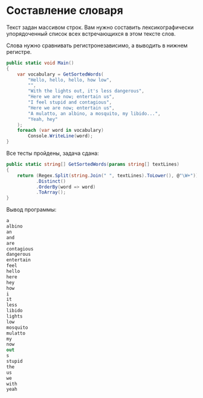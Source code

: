 # Составление словаря

Текст задан массивом строк. Вам нужно составить лексикографически упорядоченный список всех встречающихся в этом тексте слов.

Слова нужно сравнивать регистронезависимо, а выводить в нижнем регистре.

```cs
public static void Main()
{
    var vocabulary = GetSortedWords(
        "Hello, hello, hello, how low",
        "",
        "With the lights out, it's less dangerous",
        "Here we are now; entertain us",
        "I feel stupid and contagious",
        "Here we are now; entertain us",
        "A mulatto, an albino, a mosquito, my libido...",
        "Yeah, hey"
    );
    foreach (var word in vocabulary)
        Console.WriteLine(word);
}
```


Все тесты пройдены, задача сдана:
```cs
public static string[] GetSortedWords(params string[] textLines)
{
    return (Regex.Split(string.Join(" ", textLines).ToLower(), @"\W+"))
           .Distinct()
           .OrderBy(word => word)
           .ToArray();
}
```

Вывод программы:
```cs
a
albino
an
and
are
contagious
dangerous
entertain
feel
hello
here
hey
how
i
it
less
libido
lights
low
mosquito
mulatto
my
now
out
s
stupid
the
us
we
with
yeah
```
